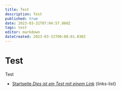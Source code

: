 ```yaml
---
title: Test
description: Test
published: true
date: 2023-03-31T07:04:57.860Z
tags: test
editor: markdown
dateCreated: 2023-03-31T00:08:01.030Z
---
```


# Test
Test

- [Startseite *Dies ist ein Test mit einem Link*](/home)
{links-list}